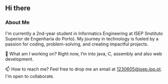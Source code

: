 ## Hi there 

### About Me

I'm currently a 2nd-year student in Informatics Engineering at ISEP (Instituto Superior de Engenharia do Porto).
My journey in technology is fueled by a passion for coding, problem-solving, and creating impactful projects.

🔭 What am I working on?
Right now, I’m into java, C, assembly and also web development.

📫 How to reach me?
Feel free to drop me an email at 1230605@isep.ipp.pt. I'm open to collaborate.


